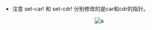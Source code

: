 - 注意 set-car! 和 set-cdr! 分别修改的是car和cdr的指针。
<p align="center">
  <img src="https://github.com/Perry961002/Learning-notes-of-SICP/blob/master/Chap3/exercise/exe3.15-set-to-wow!/a.jpg" alt="a"/>
</p>